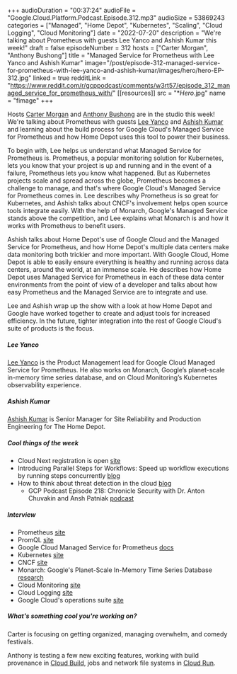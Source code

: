 +++
audioDuration = "00:37:24"
audioFile = "Google.Cloud.Platform.Podcast.Episode.312.mp3"
audioSize = 53869243
categories = ["Managed", "Home Depot", "Kubernetes", "Scaling", "Cloud Logging", "Cloud Monitoring"]
date = "2022-07-20"
description = "We're talking about Prometheus with guests Lee Yanco and Ashish Kumar this week!"
draft = false
episodeNumber = 312
hosts = ["Carter Morgan", "Anthony Bushong"]
title = "Managed Service for Prometheus with Lee Yanco and Ashish Kumar"
image="/post/episode-312-managed-service-for-prometheus-with-lee-yanco-and-ashish-kumar/images/hero/hero-EP-312.jpg"
linked = true
redditLink = "https://www.reddit.com/r/gcppodcast/comments/w3rt57/episode_312_managed_service_for_prometheus_with/"
[[resources]]
  src = "**Hero*.jpg"
  name = "fimage"
+++

Hosts [Carter Morgan](https://twitter.com/carterthecomic) and [Anthony Bushong](https://twitter.com/agmsbusho) are in the studio this week! We're talking about Prometheus with guests [Lee Yanco](https://twitter.com/leeyanco) and [Ashish Kumar](https://twitter.com/ashidhull) and learning about the build process for Google Cloud's Managed Service for Prometheus and how Home Depot uses this tool to power their business.

To begin with, Lee helps us understand what Managed Service for Prometheus is. Prometheus, a popular monitoring solution for Kubernetes, lets you know that your project is up and running and in the event of a failure, Prometheus lets you know what happened. But as Kubernetes projects scale and spread across the globe, Prometheus becomes a challenge to manage, and that's where Google Cloud's Managed Service for Prometheus comes in. Lee describes why Prometheus is so great for Kubernetes, and Ashish talks about CNCF's involvement helps open source tools integrate easily. With the help of Monarch, Google's Managed Service stands above the competition, and Lee explains what Monarch is and how it works with Prometheus to benefit users.

Ashish talks about Home Depot's use of Google Cloud and the Managed Service for Prometheus, and how Home Depot's multiple data centers make data monitoring both trickier and more important. With Google Cloud, Home Depot is able to easily ensure everything is healthy and running across data centers, around the world, at an immense scale. He describes how Home Depot uses Managed Service for Prometheus in each of these data center environments from the point of view of a developer and talks about how easy Prometheus and the Managed Service are to integrate and use. 

Lee and Ashish wrap up the show with a look at how Home Depot and Google have worked together to create and adjust tools for increased efficiency. In the future, tighter integration into the rest of Google Cloud's suite of products is the focus.
 
##### Lee Yanco

[Lee Yanco](https://twitter.com/leeyanco) is the Product Management lead for Google Cloud Managed Service for Prometheus. He also works on Monarch, Google’s planet-scale in-memory time series database, and on Cloud Monitoring’s Kubernetes observability experience.

##### Ashish Kumar

[Ashish Kumar](https://twitter.com/ashidhull) is Senior Manager for Site Reliability and Production Engineering for The Home Depot.

##### Cool things of the week

* Cloud Next registration is open [site](https://cloud.withgoogle.com/next)
* Introducing Parallel Steps for Workflows: Speed up workflow executions by running steps concurrently [blog](https://cloud.google.com/blog/topics/developers-practitioners/introducing-parallel-steps-workflows-speed-up-workflow-executions-by-running-steps-concurrently)
* How to think about threat detection in the cloud [blog](https://cloud.google.com/blog/products/identity-security/how-to-think-about-threat-detection-in-the-cloud)
     * GCP Podcast Episode 218: Chronicle Security with Dr. Anton Chuvakin and Ansh Patniak [podcast](https://www.gcppodcast.com/post/episode-218-chronicle-security-with-dr-anton-chuvakin-and-ansh-patniak/)
 
##### Interview

* Prometheus [site](https://prometheus.io)
* PromQL [site](https://prometheus.io/docs/prometheus/latest/querying/basics/)
* Google Cloud Managed Service for Prometheus [docs](https://cloud.google.com/stackdriver/docs/managed-prometheus)
* Kubernetes [site](https://kubernetes.io)
* CNCF [site](https://www.cncf.io)
* Monarch: Google's Planet-Scale In-Memory Time Series Database [research](https://research.google/pubs/pub50652/)
* Cloud Monitoring [site](https://cloud.google.com/monitoring)
* Cloud Logging [site](https://cloud.google.com/logging)
* Google Cloud's operations suite  [site](https://cloud.google.com/products/operations)

##### What's something cool you're working on?

Carter is focusing on getting organized, managing overwhelm, and comedy festivals.

Anthony is testing a few new exciting features, working with build provenance in [Cloud Build](https://cloud.google.com/build), jobs and network file systems in [Cloud Run](https://cloud.google.com/run).

